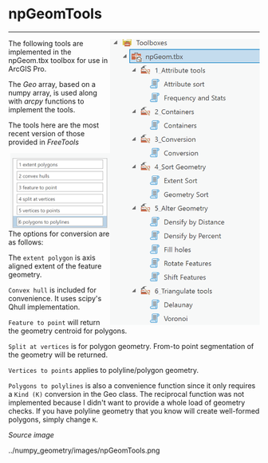 # npGeomTools

----

<a href="url"><img src="../images/npGeomTools.png" align="right" height="auto" width="300" ></a>


The following tools are implemented in the npGeom.tbx toolbox for use in ArcGIS Pro.

The *Geo* array, based on a numpy array, is used along with *arcpy* functions to implement the tools.

The tools here are the most recent version of those provided in *FreeTools*







<a href="url"><img src="../images/npGeo_conversion_tools.png" align="right" height="auto" width="200" ></a>

The options for conversion are as follows:

The `extent polygon` is axis aligned extent of the feature geometry.

`Convex hull` is included for convenience.  It uses scipy's Qhull implementation.

`Feature to point` will return the geometry centroid for polygons.

`Split at vertices` is for polygon geometry. From-to point segmentation of the geometry will be returned.

`Vertices to points` applies to polyline/polygon geometry.

`Polygons to polylines` is also a convenience function since it only requires a `Kind (K)` conversion in the Geo class.  The reciprocal function was not implemented because I didn't want to provide a whole load of geometry checks.  If you have polyline geometry that you know will create well-formed polygons, simply change `K`.


*Source image*

../numpy_geometry/images/npGeomTools.png

